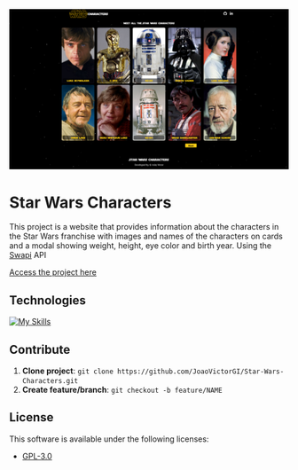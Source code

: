 <img src="./assets/imgs/screenshot.png"/>

# Star Wars Characters

This project is a website that provides information about the characters in the Star Wars franchise with images and names of the characters on cards and a modal showing weight, height, eye color and birth year. Using the [Swapi](https://swapi.dev) API

[Access the project here](https://joaovictorgi.github.io/Star-Wars-Characters/)
## Technologies
[![My Skills](https://skillicons.dev/icons?i=js,html,tailwindcss)](https://skillicons.dev)

## Contribute
1. **Clone project**: `git clone https://github.com/JoaoVictorGI/Star-Wars-Characters.git`
2. **Create feature/branch**: `git checkout -b feature/NAME`

## License

This software is available under the following licenses:

- [GPL-3.0](https://www.gnu.org/licenses/gpl-3.0.html)
